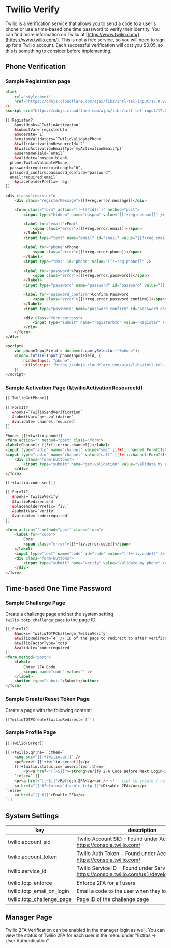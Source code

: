 # Twilio Verify

Twilio is a verification service that allows you to send a code to a user's phone or use a time-based one time password to verify their identity. You can find more information on Twilio at [https://www.twilio.com/](https://www.twilio.com/). This is not a free service, so you will need to sign up for a Twilio account. Each successful verification will cost you $0.05, so this is something to consider before implementing.

## Phone Verification 

###  Sample Registration page

```html
<link
    rel="stylesheet"
    href="https://cdnjs.cloudflare.com/ajax/libs/intl-tel-input/17.0.8/css/intlTelInput.css"
/>
<script src="https://cdnjs.cloudflare.com/ajax/libs/intl-tel-input/17.0.8/js/intlTelInput.min.js"></script>

[[!Register?
    &postHooks=`TwilioActivation`
    &submitVar=`registerbtn`
    &moderate=`1`
    &customValidators=`TwilioValidatePhone`
    &twilioActivationResourceId=`2`
    &twilioActivationEmailTpl=`myActivationEmailTpl`
    &usernameField=`email`
    &validate=`nospam:blank,
  phone:TwilioValidatePhone,
  password:required:minLength=^6^,
  password_confirm:password_confirm=^password^,
  email:required:email`
    &placeholderPrefix=`reg.`
]]

<div class="register">
    <div class="registerMessage">[[!+reg.error.message]]</div>

    <form class="form" action="[[~[[*id]]]]" method="post">
        <input type="hidden" name="nospam" value="[[!+reg.nospam]]" />

        <label for="email">Email
            <span class="error">[[!+reg.error.email]]</span>
        </label>
        <input type="text" name="email" id="email" value="[[!+reg.email]]" />

        <label for="phone">Phone
            <span class="error">[[!+reg.error.phone]]</span>
        </label>
        <input type="text" id="phone" value="[[!+reg.phone]]" />
        
        <label for="password">Password
            <span class="error">[[!+reg.error.password]]</span>
        </label>
        <input type="password" name="password" id="password" value="[[!+reg.password]]" />

        <label for="password_confirm">Confirm Password
            <span class="error">[[!+reg.error.password_confirm]]</span>
        </label>
        <input type="password" name="password_confirm" id="password_confirm" value="[[!+reg.password_confirm]]" />

        <div class="form-buttons">
            <input type="submit" name="registerbtn" value="Register" />
        </div>
    </form>
</div>

<script>
    var phoneInputField = document.querySelector("#phone");
    window.intlTelInput(phoneInputField, {
        hiddenInput: "phone",
        utilsScript: "https://cdnjs.cloudflare.com/ajax/libs/intl-tel-input/17.0.8/js/utils.js",
    });
</script>
```

### Sample Activation Page (&twilioActivationResourceId)

```html
[[!TwilioGetPhone]]

[[!FormIt?
   &hooks=`TwilioSendVerification`
   &submitVar=`get-validation`
   &validate=`channel:required`
]]

Phone: [[!+twilio.phone]]
<form action="" method="post" class="form">
<label>Channel: [[!+fi.error.channel]]</label>
<input type="radio" name="channel" value="sms" [[!+fi.channel:FormItIsChecked=`sms`]] > SMS
<input type="radio" name="channel" value="call" [[!+fi.channel:FormItIsChecked=`call`]] > Call
    <div class="form-buttons">
        <input type="submit" name="get-validation" value="Validate my phone" />
    </div>
</form>

[[!+twilio.code_sent]]

[[!FormIt?
   &hooks=`TwilioVerify`
   &twilioRedirect=`4`
   &placeholderPrefix=`fiv.`
   &submitVar=`verify`
   &validate=`code:required`
]]

<form action="" method="post" class="form">
    <label for="code">
        Code:
        <span class="error">[[!+fiv.error.code]]</span>
    </label>
    <input type="text" name="code" id="code" value="[[!+fiv.code]]" />
    <div class="form-buttons">
        <input type="submit" name="verify" value="Validate my phone" />
    </div>
</form>
```

## Time-based One Time Password

### Sample Challenge Page

Create a challenge page and set the system setting `twilio.totp_challenge_page` to the page ID.

```html
[[!FormIt?
    &hooks=`TwilioTOTPChallenge,TwilioVerify`
    &twilioRedirect=`4` // ID of the page to redirect to after verification
    &twilioFactorType=`totp`
    &validate=`code:required`
]]
<form method="post">
    <label>
        Enter 2FA Code
        <input name="code" value="" />
    </label>
    <button type="submit">Submit</button>
</form>
```

### Sample Create/Reset Token Page

Create a page with the following content:

```html
[[TwilioTOTPCreate?twilioRedirect=`4`]]
```

### Sample Profile Page

```html
[[!TwilioTOTPqr]]

[[!+twilio.qr:ne=``:then=`
    <img src="[[!+twilio.qr]]" />
    <p>Secret [[!+twilio.secret]]</p>
    [[!+twilio.status:is=`unverified`:then=`
        <p><a href="[[~5]]"><strong>Verify 2FA Code Before Next Login</strong></a></p> <!-- link to challenge page -->
    `:else=``]]
    <p><a href="[[~6]]">Refresh 2FA</a><br /> <!-- link to create / refresh page -->
    <a href="[[~6?status=`disable_totp`]]">Disable 2FA</a></p>
`:else=`
    <a href="[[~6]]">Enable 2FA</a>
`]]
```

## System Settings

| key | description                                                                                                |
| --- |------------------------------------------------------------------------------------------------------------|
| twilio.account_sid | Twilio Account SID - Found under Account Info here https://console.twilio.com/                             |
| twilio.account_token | Twilio Auth Token - Found under Account Info here https://console.twilio.com/                              |
| twilio.service_id | Twilio Service ID - Found under Services Page here https://console.twilio.com/us1/develop/verify/services  |
| twilio.totp_enforce | Enforce 2FA for all users                                                                                  |
| twilio.totp_email_on_login | Email a code to the user when they login                                                                   |
| twilio.totp_challenge_page | Page ID of the challenge page                                                                              |

## Manager Page

Twilio 2FA Verification can be enabled in the manager login as well. You can view the status of Twilio 2FA for each user in the menu under 
"Extras -> User Authentication"
